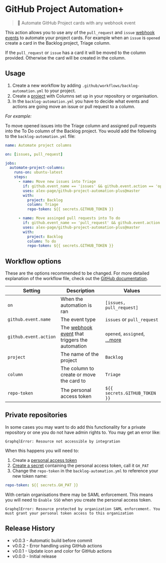 # GitHub Project Automation+

> 🤖 Automate GitHub Project cards with any webhook event

This action allows you to use any of the `pull_request` and `issue` [webhook events](https://help.github.com/en/articles/events-that-trigger-workflows#webhook-events) to automate your project cards. For example when an `issue` is `opened` create a card in the Backlog project, Triage column.

If the `pull_request` or `issue` has a card it will be moved to the column provided. Otherwise the card will be created in the column.


## Usage

1. Create a new workflow by adding `.github/workflows/backlog-automation.yml` to your project. 
2. Create a [project](https://help.github.com/en/articles/about-project-boards) with Columns set up in your repository or organisation.
3. In the `backlog-automation.yml` you have to decide what events and actions are going move an issue or pull request to a column.


_For example:_

To move opened issues into the Triage column and assigned pull requests into the To Do column of the Backlog project. You would add the following to the `backlog-automation.yml` file:

```yml
name: Automate project columns

on: [issues, pull_request]

jobs:
  automate-project-columns:
    runs-on: ubuntu-latest
    steps:
      - name: Move new issues into Triage
        if: github.event_name == 'issues' && github.event.action == 'opened'
        uses: alex-page/github-project-automation-plus@master
        with:
          project: Backlog
          column: Triage
          repo-token: ${{ secrets.GITHUB_TOKEN }}

      - name: Move assinged pull requests into To do
        if: github.event_name == 'pull_request' && github.event.action == 'assigned'
        uses: alex-page/github-project-automation-plus@master
        with:
          project: Backlog
          column: To do
          repo-token: ${{ secrets.GITHUB_TOKEN }}
```


## Workflow options

These are the options recommended to be changed. For more detailed explanation of the workflow file, check out the [GitHub documentation](https://help.github.com/en/articles/configuring-a-workflow#creating-a-workflow-file).

| Setting | Description | Values |
| --- | --- | --- |
| `on` | When the automation is ran | `[issues, pull_request]` |
| `github.event.name` | The event type | `issues` or `pull_request` |
| `github.event.action` | The [webhook event](https://help.github.com/en/articles/events-that-trigger-workflows#webhook-events) that triggers the automation | `opened`, `assigned`, [...more](https://help.github.com/en/articles/events-that-trigger-workflows#webhook-events) |
| `project` | The name of the project | `Backlog` |
| `column` | The column to create or move the card to | `Triage` |
| `repo-token` | The personal access token | `${{ secrets.GITHUB_TOKEN }}` |


## Private repositories

In some cases you may want to do add this functionality for a private repository or one you do not have admin rights to. You may get an error like:
```shell
GraphqlError: Resource not accessible by integration
```

When this happens you will need to:
1. Create a [personal access token](https://help.github.com/en/articles/creating-a-personal-access-token-for-the-command-line)
2. [Create a secret](https://help.github.com/en/articles/virtual-environments-for-github-actions#creating-and-using-secrets-encrypted-variables) containing the personal access token, call it `GH_PAT`
3. Change the `repo-token` in the `backlog-automation.yml`  to reference your new token name:
```yaml
repo-token: ${{ secrets.GH_PAT }}
```

With certain organisations there may be SAML enforcement. This means you will need to `Enable SSO` when you create the personal access token.
```
GraphqlError: Resource protected by organization SAML enforcement. You must grant your personal token access to this organization
```


## Release History

- v0.0.3 - Automatic build before commit
- v0.0.2 - Error handling using GitHub actions
- v0.0.1 - Update icon and color for GitHub actions
- v0.0.0 - Initial release
